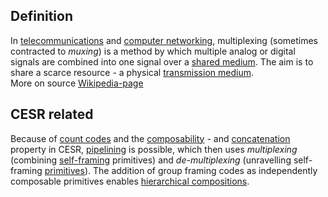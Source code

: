 ## Definition

In [telecommunications](https://en.wikipedia.org/wiki/Telecommunications) and [computer networking](https://en.wikipedia.org/wiki/Computer_network), multiplexing (sometimes contracted to _muxing_) is a method by which multiple analog or digital signals are combined into one signal over a [shared medium](https://en.wikipedia.org/wiki/Shared_medium). The aim is to share a scarce resource - a physical [transmission medium](https://en.wikipedia.org/wiki/Transmission_medium).\
More on source [Wikipedia-page](https://en.wikipedia.org/wiki/Multiplexing)

## CESR related

Because of [count codes](count-code.md) and the [composability](composability.md) - and [concatenation](concatenation.md) property in CESR, [pipelining](pipelining.md) is possible, which then uses _multiplexing_ (combining [self-framing](self-framing.md) primitives) and _de-multiplexing_ (unravelling self-framing [primitives](primitives.md)). The addition of group framing codes as independently composable primitives enables [hierarchical compositions](hierarchical-composition.md).

